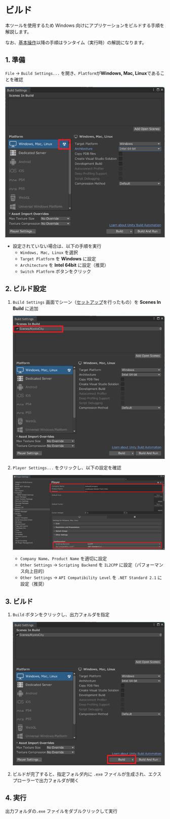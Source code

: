 # ビルド

本ツールを使用するため Windows 向けにアプリケーションをビルドする手順を解説します。

なお、[基本操作](./BasicOperation.md)以降の手順はランタイム（実行時）の解説になります。

## 1. 準備

`File` → `Build Settings...` を開き、`Platform`が**Windows, Mac, Linux**であることを確認

![準備](../resources/Build/Ready.png)

   - 設定されていない場合は、以下の手順を実行
        - `Windows, Mac, Linux` を選択
        - `Target Platform` を **Windows** に設定
        - `Architecture` を **Intel 64bit** に設定（推奨）
        - `Switch Platform` ボタンをクリック

## 2. ビルド設定

1. `Build Settings` 画面でシーン（[セットアップ](./Setup.md)を行ったもの）を **Scenes In Build** に追加

    ![シーン追加](../resources/Build/AddScene.png)

1. `Player Settings...` をクリックし、以下の設定を確認

    ![プレイヤ設定](../resources/Build/PlayerSettings.png)

   - `Company Name`、`Product Name` を適切に設定
   - `Other Settings` → `Scripting Backend` を `IL2CPP` に設定（パフォーマンス向上目的）
   - `Other Settings` → `API Compatibility Level` を `.NET Standard 2.1` に設定（推奨）

## 3. ビルド

1. `Build` ボタンをクリックし、出力フォルダを指定

    ![ビルド](../resources/Build/Build.png)

1. ビルドが完了すると、指定フォルダ内に `.exe` ファイルが生成され、エクスプローラーで出力フォルダが開く

## 4. 実行

出力フォルダの`.exe` ファイルをダブルクリックして実行
